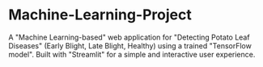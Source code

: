 # Machine-Learning-Project
A "Machine Learning-based" web application for "Detecting Potato Leaf Diseases" (Early Blight, Late Blight, Healthy) using a trained "TensorFlow model". Built with "Streamlit" for a simple and interactive user experience.
